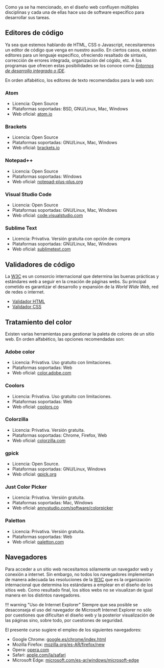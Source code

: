 Como ya se ha mencionado, en el diseño web confluyen múltiples disciplinas y cada una de ellas hace uso de software específico para desarrollar sus tareas. 

## Editores de código

Ya sea que estemos hablando de HTML, CSS o Javascript, necesitaremos un editor de código que venga en nuestro auxilio. En ciertos casos, existen editores para un lenguaje específico, ofreciendo resaltado de sintaxis, corrección de errores integrada, organización del cógido, etc. A los programas que ofrecen estas posibilidades se los conoce como [_Entornos de desarrollo integrado o IDE_](https://es.wikipedia.org/wiki/Entorno_de_desarrollo_integrado). 

En orden alfabético, los editores de texto recomendados para la web son: 

### Atom
* Licencia: Open Source
* Plataformas soportadas: BSD, GNU/Linux, Mac, Windows
* Web oficial: [atom.io](https://atom.io/)

### Brackets
* Licencia: Open Source
* Plataformas soportadas: GNU/Linux, Mac, Windows
* Web oficial: [brackets.io](http://brackets.io/)

### Notepad++
* Licencia: Open Source
* Plataformas soportadas: Windows
* Web oficial: [notepad-plus-plus.org](https://notepad-plus-plus.org/)

### Visual Studio Code
* Licencia: Open Source
* Plataformas soportadas: GNU/Linux, Mac, Windows
* Web oficial: [code.visualstudio.com](https://code.visualstudio.com/)

### Sublime Text
* Licencia: Privativa. Versión gratuita con opción de compra
* Plataformas soportadas: GNU/Linux, Mac, Windows
* Web oficial: [sublimetext.com](https://www.sublimetext.com/)

## Validadores de código
La [W3C](https://www.w3.org/) es un consorcio internacional que determina las buenas prácticas y estándares web a seguir en la creación de páginas webs. Su principal cometido es garantizar el desarrollo y expansión de la _World Wide Web_, red de redes o internet. 

* [Validador HTML](https://validator.w3.org/)
* [Validador CSS](https://jigsaw.w3.org/css-validator/)

## Tratamiento del color
Existen varias herramientas para gestionar la paleta de colores de un sitio web. En orden alfabético, las opciones recomendadas son: 

### Adobe color
* Licencia: Privativa. Uso gratuito con limitaciones. 
* Plataformas soportadas: Web
* Web oficial: [color.adobe.com](https://color.adobe.com/es/create/color-wheel)

### Coolors
* Licencia: Privativa. Uso gratuito con limitaciones. 
* Plataformas soportadas: Web
* Web oficial: [coolors.co](https://coolors.co/)

### Colorzilla
* Licencia: Privativa. Versión gratuita.
* Plataformas soportadas: Chrome, Firefox, Web
* Web oficial: [colorzilla.com](http://www.colorzilla.com/)

### gpick
* Licencia: Open Source.
* Plataformas soportadas: GNU/Linux, Windows
* Web oficial: [gpick.org](http://www.gpick.org/)

### Just Color Picker
* Licencia: Privativa. Versión gratuita.
* Plataformas soportadas: Mac, Windows
* Web oficial: [annystudio.com/software/colorpicker](http://annystudio.com/software/colorpicker/)

### Paletton
* Licencia: Privativa. Versión gratuita.
* Plataformas soportadas: Web
* Web oficial: [paletton.com](http://paletton.com)

## Navegadores
Para acceder a un sitio web necesitamos sólamente un navegador web y conexión a internet. Sin embargo, no todos los navegadores implementan de manera adecuada las resoluciones de la [W3C](https://www.w3c.es/) que es la organización internacional que determina los estándares a emplear en el diseño de los sitios web. Como resultado final, los sitios webs no se visualizan de igual manera en los distintos navegadores. 

!!! warning "Uso de Internet Explorer"
		Siempre que sea posible se desaconseja el uso del navegador de Microsoft Internet Explorer no sólo por cuestiones que dificultan el diseño web y la posterior visualización de las páginas sino, sobre todo, por cuestiones de seguridad. 

El presente curso sugiere el empleo de los siguientes navegadores:

* Google Chrome: [google.es/chrome/index.html](https://www.google.es/chrome/index.html)
* Mozilla Firefox: [mozilla.org/es-AR/firefox/new](https://www.mozilla.org/es-AR/firefox/new/)
* Opera: [opera.com](https://www.opera.com)
* Safari: [apple.com/la/safari](https://www.apple.com/la/safari/)
* Microsoft Edge: [microsoft.com/es-ar/windows/microsoft-edge](https://www.microsoft.com/es-ar/windows/microsoft-edge)
